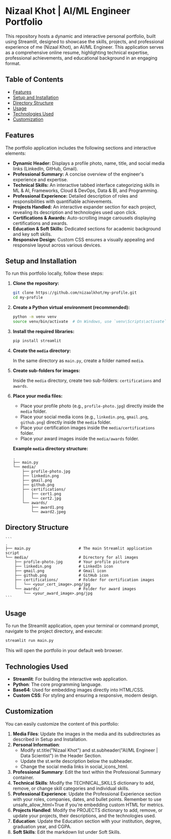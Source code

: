 # Nizaal Khot | AI/ML Engineer Portfolio

This repository hosts a dynamic and interactive personal portfolio, built using Streamlit, designed to showcase the skills, projects, and professional experience of me (Nizaal Khot), an AI/ML Engineer. This application serves as a comprehensive online resume, highlighting technical expertise, professional achievements, and educational background in an engaging format.

## Table of Contents

- [Features](#features)
- [Setup and Installation](#setup-and-installation)
- [Directory Structure](#directory-structure)
- [Usage](#usage)
- [Technologies Used](#technologies-used)
- [Customization](#customization)
## Features

The portfolio application includes the following sections and interactive elements:

* **Dynamic Header:** Displays a profile photo, name, title, and social media links (LinkedIn, GitHub, Gmail).
* **Professional Summary:** A concise overview of the engineer's experience and expertise.
* **Technical Skills:** An interactive tabbed interface categorizing skills in ML & AI, Frameworks, Cloud & DevOps, Data & BI, and Programming.
* **Professional Experience:** Detailed description of roles and responsibilities with quantifiable achievements.
* **Projects Handled:** An interactive expander section for each project, revealing its description and technologies used upon click.
* **Certifications & Awards:** Auto-scrolling image carousels displaying certifications and awards.
* **Education & Soft Skills:** Dedicated sections for academic background and key soft skills.
* **Responsive Design:** Custom CSS ensures a visually appealing and responsive layout across various devices.

## Setup and Installation

To run this portfolio locally, follow these steps:

1.  **Clone the repository:**
    ```bash
    git clone https://github.com/nizaalkhot/my-profile.git
    cd my-profile
    ```

2.  **Create a Python virtual environment (recommended):**
    ```bash
    python -m venv venv
    source venv/bin/activate  # On Windows, use `venv\Scripts\activate`
    ```

3.  **Install the required libraries:**
    ```bash
    pip install streamlit
    ```

4.  **Create the `media` directory:**

    In the same directory as `main.py`, create a folder named `media`.

5.  **Create sub-folders for images:**

    Inside the `media` directory, create two sub-folders: `certifications` and `awards`.

6.  **Place your media files:**
    * Place your profile photo (e.g., `profile-photo.jpg`) directly inside the `media` folder.
    * Place your social media icons (e.g., `linkedin.png`, `gmail.png`, `github.png`) directly inside the `media` folder.
    * Place your certification images inside the `media/certifications` folder.
    * Place your award images inside the `media/awards` folder.

    **Example `media` directory structure:**

    ```
    .
    ├── main.py
    └── media/
        ├── profile-photo.jpg
        ├── linkedin.png
        ├── gmail.png
        ├── github.png
        ├── certifications/
        │   ├── cert1.png
        │   └── cert2.jpg
        └── awards/
            ├── award1.png
            └── award2.jpeg
    ```

## Directory Structure

    ```
    .
    ├── main.py                     # The main Streamlit application script
    └── media/                      # Directory for all images
        ├── profile-photo.jpg       # Your profile picture
        ├── linkedin.png            # LinkedIn icon
        ├── gmail.png               # Gmail icon
        ├── github.png              # GitHub icon
        ├── certifications/         # Folder for certification images
        │   └── <your_cert_image>.png/jpg
        └── awards/                 # Folder for award images
            └── <your_award_image>.png/jpg
    ```

## Usage

To run the Streamlit application, open your terminal or command prompt, navigate to the project directory, and execute:

```bash
streamlit run main.py
```
This will open the portfolio in your default web browser.


## Technologies Used
* **Streamlit**: For building the interactive web application.
* **Python**: The core programming language.
* **Base64**: Used for embedding images directly into HTML/CSS.
* **Custom CSS**: For styling and ensuring a responsive, modern design.

## Customization
You can easily customize the content of this portfolio:

1. **Media Files**: Update the images in the media and its subdirectories as described in Setup and Installation.
2. **Personal Information**:
    * Modify st.title("Nizaal Khot") and st.subheader("AI/ML Engineer | Data Scientist") in the  Header Section.
    * Update the st.write description below the subheader.
    * Change the social media links in social_icons_html.
3. **Professional Summary**: Edit the text within the Professional Summary container.
4. **Technical Skills**: Modify the TECHNICAL_SKILLS dictionary to add, remove, or change skill categories and individual skills.
5. **Professional Experience**: Update the Professional Experience section with your roles, companies, dates, and bullet points. Remember to use unsafe_allow_html=True if you're embedding custom HTML for metrics.
6. **Projects Handled**: Modify the PROJECTS dictionary to add, remove, or update your projects, their descriptions, and the technologies used.
7. **Education**: Update the Education section with your institution, degree, graduation year, and CGPA.
8. **Soft Skills**: Edit the markdown list under Soft Skills.